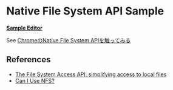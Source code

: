 # Native File System API Sample

**[Sample Editor](https://pentamania.github.io/native-fs-sample/)**

See [ChromeのNative File System APIを触ってみる](https://qiita.com/pentamania/items/ada07c45d4e5cc139c03)

## References
- [The File System Access API: simplifying access to local files](https://web.dev/file-system-access/)
- [Can I Use NFS?](https://caniuse.com/?search=native%20file)
